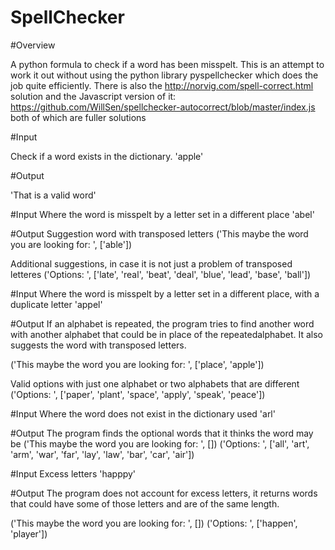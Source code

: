 # SpellChecker


#Overview

A python formula to check if a word has been misspelt. This is an attempt
to work it out without using the python library pyspellchecker which does
the job quite efficiently. There is also the http://norvig.com/spell-correct.html 
solution and the Javascript version of it:
https://github.com/WillSen/spellchecker-autocorrect/blob/master/index.js
both of which are fuller solutions

#Input

Check if a word exists in the dictionary. 
'apple'

#Output

'That is a valid word'

#Input
Where the word is misspelt by a letter set in a different place
'abel'

#Output
Suggestion word with transposed letters
('This maybe the word you are looking for: ', ['able'])

Additional suggestions, in case it is not just a problem of transposed letteres
('Options: ', ['late', 'real', 'beat', 'deal', 'blue', 'lead', 'base', 'ball'])

#Input
Where the word is misspelt by a letter set in a different place, with a duplicate letter
'appel'

#Output
If an alphabet is repeated, the program  tries to find another word with another alphabet
that could be in place of the repeatedalphabet. It also suggests the word with transposed letters.

('This maybe the word you are looking for: ', ['place', 'apple'])

Valid options with just one alphabet or two alphabets that are different
('Options: ', ['paper', 'plant', 'space', 'apply', 'speak', 'peace'])

#Input
Where the word does not exist in the dictionary used
'arl'

#Output
The program finds the optional words that it thinks the word may be
('This maybe the word you are looking for: ', [])
('Options: ', ['all', 'art', 'arm', 'war', 'far', 'lay', 'law', 'bar', 'car', 'air'])


#Input
Excess letters
'happpy'

#Output
The program does not account for excess letters, it returns words that could have some of those 
letters and are of the same length.

('This maybe the word you are looking for: ', [])
('Options: ', ['happen', 'player'])
